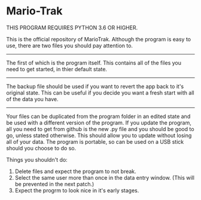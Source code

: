 # Mario-Trak

THIS PROGRAM REQUIRES PYTHON 3.6 OR HIGHER.

This is the official repository of MarioTrak. Although the program is easy to use, there are two files you should pay attention to.

-----------------------------------------------------------------------------------------------------------------------------------------

The first of which is the program itself. This contains all of the files you need to get started, in thier default state.

-----------------------------------------------------------------------------------------------------------------------------------------

The backup file should be used if you want to revert the app back to it's original state. This can be useful if you decide you want a fresh start with all of the data you have.

-----------------------------------------------------------------------------------------------------------------------------------------

Your files can be duplicated from the program folder in an edited state and be used with a different version of the program. If you update the program, all you need to get from github is the new .py file and you should be good to go, unless stated otherwise. This should allow you to update without losing all of your data. The program is portable, so can be used on a USB stick should you choose to do so.

Things you shouldn't do:
1. Delete files and expect the program to not break.
2. Select the same user more than once in the data entry window. (This will be prevented in the next patch.)
3. Expect the progrm to look nice in it's early stages.

